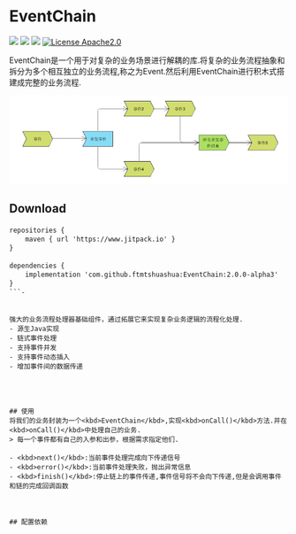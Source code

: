 EventChain
=====
[![](https://jitpack.io/v/ftmtshuashua/EventChain.svg)](https://jitpack.io/#ftmtshuashua/EventChain)
[![](https://img.shields.io/badge/android-1.0%2B-blue)]()
[![](https://img.shields.io/badge/jdk-1.8%2B-blue)]()
[![License Apache2.0](http://img.shields.io/badge/license-Apache2.0-brightgreen.svg?style=flat)](http://www.apache.org/licenses/LICENSE-2.0.html)

EventChain是一个用于对复杂的业务场景进行解耦的库.将复杂的业务流程抽象和拆分为多个相互独立的业务流程,称之为Event.然后利用EventChain进行积木式搭建成完整的业务流程.

[![EventChain](https://github.com/ftmtshuashua/EventChain/blob/master/resouce/flow.png)]()



Download
-------
```
repositories {
    maven { url 'https://www.jitpack.io' }
}

dependencies {
    implementation 'com.github.ftmtshuashua:EventChain:2.0.0-alpha3'
}
```-


强大的业务流程处理器基础组件，通过拓展它来实现复杂业务逻辑的流程化处理.
- 源生Java实现
- 链式事件处理
- 支持事件并发
- 支持事件动态插入
- 增加事件间的数据传递




## 使用
将我们的业务封装为一个<kbd>EventChain</kbd>,实现<kbd>onCall()</kbd>方法.并在<kbd>onCall()</kbd>中处理自己的业务.
> 每一个事件都有自己的入参和出参，根据需求指定他们.

- <kbd>next()</kbd>:当前事件处理完成向下传递信号
- <kbd>error()</kbd>:当前事件处理失败，抛出异常信息
- <kbd>finish()</kbd>:停止链上的事件传递,事件信号将不会向下传递,但是会调用事件和链的完成回调函数



## 配置依赖


